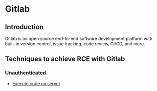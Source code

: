 # Gitlab

## Introduction

Gitlab is an open source end-to-end software development platform with built-in version control, issue tracking, code review, CI/CD, and more.

## Techniques to achieve RCE with Gitlab

### Unauthenticated

 - [Execute code on server](techniques/CVE-2021-22205%20-%20Preauth%20RCE%20using%20ExifTool/README.md)



